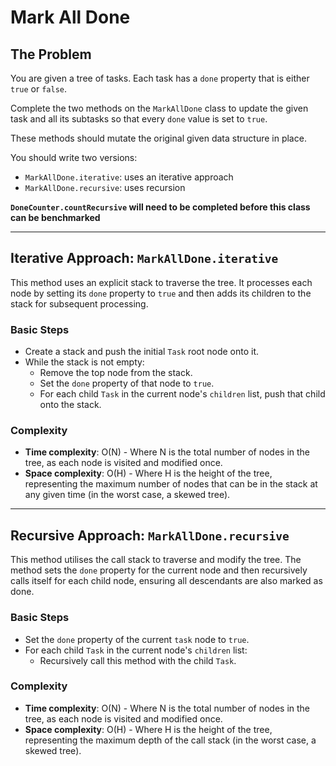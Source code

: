 # Mark All Done

## The Problem

You are given a tree of tasks. Each task has a `done` property that is either `true` or `false`.

Complete the two methods on the `MarkAllDone` class to update the given task and all its subtasks so that every `done`
value is set to `true`.

These methods should mutate the original given data structure in place.

You should write two versions:

* `MarkAllDone.iterative`: uses an iterative approach
* `MarkAllDone.recursive`: uses recursion

**`DoneCounter.countRecursive` will need to be completed before this class can be benchmarked**

---

## Iterative Approach: `MarkAllDone.iterative`

This method uses an explicit stack to traverse the tree. It processes
each node by setting its `done` property to `true` and then adds its children to the stack for subsequent processing.

### Basic Steps

* Create a stack and push the initial `Task` root node onto it.
* While the stack is not empty:
    * Remove the top node from the stack.
    * Set the `done` property of that node to `true`.
    * For each child `Task` in the current node's `children` list, push that child onto the stack.

### Complexity

* **Time complexity**: O(N) - Where N is the total number of nodes in the tree, as each node is visited and modified
  once.
* **Space complexity**: O(H) - Where H is the height of the tree, representing the maximum number of nodes that can be
  in the stack at any given time (in the worst case, a skewed tree).

---

## Recursive Approach: `MarkAllDone.recursive`

This method utilises the call stack to traverse and modify the tree. The method sets the `done` property for the
current node and then recursively calls itself for each child node, ensuring all descendants are also marked as done.

### Basic Steps

* Set the `done` property of the current `task` node to `true`.
* For each child `Task` in the current node's `children` list:
    * Recursively call this method with the child `Task`.

### Complexity

* **Time complexity**: O(N) - Where N is the total number of nodes in the tree, as each node is visited and modified
  once.
* **Space complexity**: O(H) - Where H is the height of the tree, representing the maximum depth of the call stack (in
  the worst case, a skewed tree).